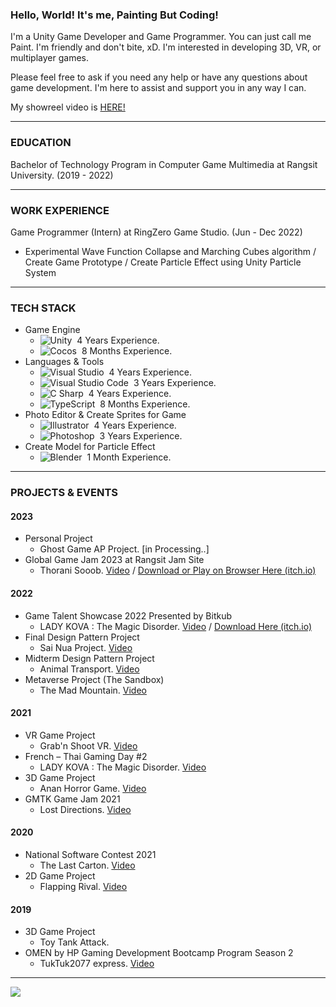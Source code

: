 ### Hello, World! It's me, Painting But Coding!

I'm a Unity Game Developer and Game Programmer. You can just call me Paint. I'm friendly and don't bite, xD. I'm interested in developing 3D, VR, or multiplayer games.

Please feel free to ask if you need any help or have any questions about game development. I'm here to assist and support you in any way I can.

My showreel video is [HERE!](https://www.youtube.com/watch?v=_oCcA9vUefs)

----
### EDUCATION

Bachelor of Technology Program in Computer Game Multimedia at Rangsit University. (2019 - 2022)


----
### WORK EXPERIENCE

Game Programmer (Intern) at RingZero Game Studio. (Jun - Dec 2022)
- Experimental Wave Function Collapse and Marching Cubes algorithm / Create Game Prototype / Create Particle Effect using Unity Particle System

----
### TECH STACK
- Game Engine
    - ![Unity](https://img.shields.io/badge/-Unity-05122A?style=flat&logo=Unity)&nbsp; 4 Years Experience.
    - ![Cocos](https://img.shields.io/badge/-CocosCreator-05122A?style=flat&logo=Cocos)&nbsp; 8 Months Experience.
- Languages & Tools
    - ![Visual Studio](https://img.shields.io/badge/-Visual%20Studio-05122A?style=flat&logo=Visual-Studio&logoColor=5C2D91)&nbsp; 4 Years Experience.
    - ![Visual Studio Code](https://img.shields.io/badge/-Visual%20Studio%20Code-05122A?style=flat&logo=visual-studio-code&logoColor=007ACC)&nbsp; 3 Years Experience.
    - ![C Sharp](https://img.shields.io/badge/-CSharp-05122A?style=flat&logo=CSharp)&nbsp; 4 Years Experience.
    - ![TypeScript](https://img.shields.io/badge/-TypeScript-05122A?style=flat&logo=TypeScript)&nbsp; 8 Months Experience.
- Photo Editor & Create Sprites for Game
    - ![Illustrator](https://img.shields.io/badge/-Illustrator-05122A?style=flat&logo=adobe-illustrator)&nbsp; 4 Years Experience.
    - ![Photoshop](https://img.shields.io/badge/-Photoshop-05122A?style=flat&logo=adobe-photoshop)&nbsp; 3 Years Experience.
- Create Model for Particle Effect
    - ![Blender](https://img.shields.io/badge/-Blender-05122A?style=flat&logo=Blender)&nbsp; 1 Month Experience.

----
### PROJECTS & EVENTS

#### 2023
- Personal Project
    - Ghost Game AP Project. [in Processing..]
- Global Game Jam 2023 at Rangsit Jam Site
    - Thorani Sooob. [Video](https://www.youtube.com/watch?v=ckGDauvEDzw) / [Download or Play on Browser Here (itch.io)](https://werasilz.itch.io/thorani-sooob)


#### 2022
- Game Talent Showcase 2022 Presented by Bitkub
    - LADY KOVA : The Magic Disorder. [Video](https://youtu.be/1_0N6UYaXuQ) / [Download Here (itch.io)](https://ladykova.itch.io/lady-kova-the-magic-disorder)
- Final Design Pattern Project
    - Sai Nua Project. [Video](https://www.youtube.com/watch?v=WEBYt0fmdFo)
- Midterm Design Pattern Project
    - Animal Transport. [Video](https://www.youtube.com/watch?v=VA8EE3rOgQc)
- Metaverse Project (The Sandbox)
    - The Mad Mountain. [Video](https://www.youtube.com/watch?v=_hns9TZlAUA)


#### 2021
- VR Game Project
    - Grab'n Shoot VR. [Video](https://youtu.be/WOkTBJXtwHo)
- French – Thai Gaming Day #2
    - LADY KOVA : The Magic Disorder. [Video](https://youtu.be/1_0N6UYaXuQ)
- 3D Game Project
    - Anan Horror Game. [Video](https://youtu.be/gApbeT6qsAo)
- GMTK Game Jam 2021
    - Lost Directions. [Video](https://youtu.be/JmYGcF_nGXk)


#### 2020
- National Software Contest 2021
    - The Last Carton. [Video](https://www.youtube.com/watch?v=Fu30ltSezBw)
- 2D Game Project
    - Flapping Rival. [Video](https://www.youtube.com/watch?v=3qfz5rLnCHk)


#### 2019
- 3D Game Project
    - Toy Tank Attack.
- OMEN by HP Gaming Development Bootcamp Program Season 2
    - TukTuk2077 express. [Video](https://youtu.be/50kIg9K64UU)

----
![](https://komarev.com/ghpvc/?username=Paint-Thanapat&style=flat-square&label=Visitors)
<!--
**Paint-Thanapat/Paint-Thanapat** is a ✨ _special_ ✨ repository because its `README.md` (this file) appears on your GitHub profile.

Here are some ideas to get you started:

- 🔭 I’m currently working on ...
- 🌱 I’m currently learning ...
- 👯 I’m looking to collaborate on ...
- 🤔 I’m looking for help with ...
- 💬 Ask me about ...
- 📫 How to reach me: ...
- 😄 Pronouns: ...
- ⚡ Fun fact: ...
-->

